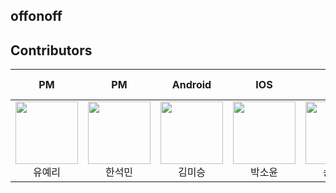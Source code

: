 ## offonoff

## Contributors

| PM | PM | Android | IOS | WEB | WEB | Server | Server & Android |
|:----------:|:----------:|:----------:|:----------:|:----------:|:----------:|:----------:|:----------:|
| [<img src="https://avatars.githubusercontent.com/u/100466546?v=4" alt="" style="width:100px;100px;">](https://github.com/yooyeri) <br/><div align="center">유예리</div> | [<img src="https://avatars.githubusercontent.com/u/142553660?v=4" alt="" style="width:100px;100px;">](https://github.com/hyuns66) <br/><div align="center">한석민</div> | [<img src="https://avatars.githubusercontent.com/u/" alt="" style="width:100px;100px;">](https://github.com/Ji-soo708) <br/><div align="center">김미승</div>| [<img src="https://avatars.githubusercontent.com/u/65206829?v=4" alt="" style="width:100px;100px;">](https://github.com/dev-muuu) <br/><div align="center">박소윤</div> | [<img src="https://avatars.githubusercontent.com/u/77428876?v=4" alt="" style="width:100px;100px;">](https://github.com/chaeyoung103) <br/><div align="center">송채영</div> | [<img src="https://avatars.githubusercontent.com/u/26860466?v=4" alt="" style="width:100px;100px;">](https://github.com/tkddls23) <br/><div align="center">전진호</div> | [<img src="https://avatars.githubusercontent.com/u/93924890?v=4" alt="" style="width:100px;100px;">](https://github.com/60jong) <br/><div align="center">유경종</div> | [<img src="https://avatars.githubusercontent.com/u/101321313?v=4" alt="" style="width:100px;100px;">](https://github.com/goldggyul) <br/><div align="center">김현정</div> |
